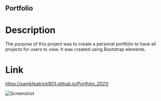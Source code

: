 ## Portfolio

# Description
The purpose of this project was to create a personal portfolio to have all projects for users to view. It was created using Bootstrap elements.

# Link
https://samkilpatrick903.github.io/Portfolio_2021/

![Screenshot](/assets/img/screencapture-samkilpatrick903-github-io-Portfolio-2021-2021-11-18-19_07_54.png)
